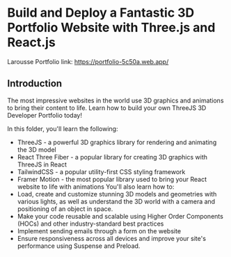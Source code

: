 # Build and Deploy a Fantastic 3D Portfolio Website with Three.js and React.js
Larousse Portfolio
link: https://portfolio-5c50a.web.app/

## Introduction
The most impressive websites in the world use 3D graphics and animations to bring their content to life. Learn how to build your own ThreeJS 3D Developer Portfolio today! 
 
In this folder, you'll learn the following:
- ThreeJS - a powerful 3D graphics library for rendering and animating the 3D model
- React Three Fiber - a popular library for creating 3D graphics with ThreeJS in React
- TailwindCSS - a popular utility-first CSS styling framework
- Framer Motion - the most popular library used to bring your React website to life with animations
You'll also learn how to:
- Load, create and customize stunning 3D models and geometries with various lights, as well as understand the 3D world with a camera and positioning of an object in space.
- Make your code reusable and scalable using Higher Order Components (HOCs) and other industry-standard best practices
- Implement sending emails through a form on the website
- Ensure responsiveness across all devices and improve your site's performance using Suspense and Preload.
